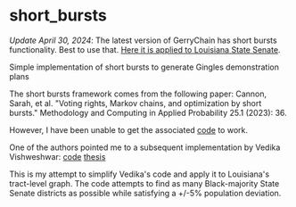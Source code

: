 # short_bursts

*Update April 30, 2024*: The latest version of GerryChain has short bursts functionality. Best to use that. [Here it is applied to Louisiana State Senate](https://github.com/AustinLBuchanan/short_bursts/blob/main/gerrychain_shortbursts.ipynb).

Simple implementation of short bursts to generate Gingles demonstration plans

The short bursts framework comes from the following paper:
Cannon, Sarah, et al. "Voting rights, Markov chains, and optimization by short bursts." Methodology and Computing in Applied Probability 25.1 (2023): 36.

However, I have been unable to get the associated [code](https://github.com/vrdi/shortbursts-gingles/tree/main) to work. 

One of the authors pointed me to a subsequent implementation by Vedika Vishweshwar:
[code](https://github.com/vedikavish1/Georgia-Redistricting) [thesis](https://scholarship.claremont.edu/cmc_theses/2990/)

This is my attempt to simplify Vedika's code and apply it to Louisiana's tract-level graph. The code attempts to find as many Black-majority State Senate districts as possible while satisfying a +/-5% population deviation.

